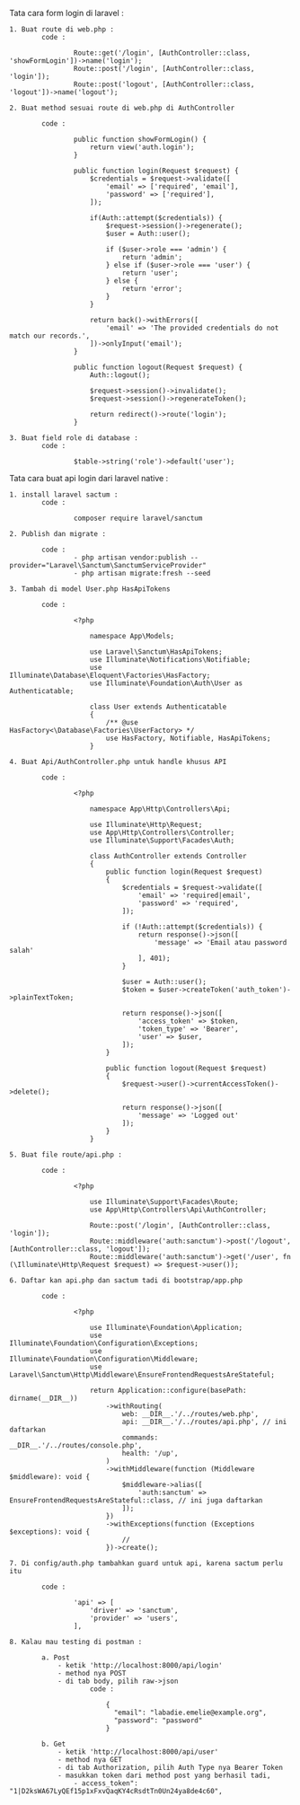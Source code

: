 Tata cara form login di laravel :

    1. Buat route di web.php :
            code :      

                    Route::get('/login', [AuthController::class, 'showFormLogin'])->name('login');
                    Route::post('/login', [AuthController::class, 'login']);
                    Route::post('logout', [AuthController::class, 'logout'])->name('logout');

    2. Buat method sesuai route di web.php di AuthController

            code :

                    public function showFormLogin() {
                        return view('auth.login');
                    }

                    public function login(Request $request) {
                        $credentials = $request->validate([
                            'email' => ['required', 'email'],
                            'password' => ['required'],
                        ]);

                        if(Auth::attempt($credentials)) {
                            $request->session()->regenerate();
                            $user = Auth::user();

                            if ($user->role === 'admin') {
                                return 'admin';
                            } else if ($user->role === 'user') {
                                return 'user';
                            } else {
                                return 'error';
                            }
                        }

                        return back()->withErrors([
                            'email' => 'The provided credentials do not match our records.',
                        ])->onlyInput('email');
                    }

                    public function logout(Request $request) {
                        Auth::logout();

                        $request->session()->invalidate();
                        $request->session()->regenerateToken();

                        return redirect()->route('login');
                    }

    3. Buat field role di database :
            code :

                    $table->string('role')->default('user');

Tata cara buat api login dari laravel native :

    1. install laravel sactum :    
            code :

                    composer require laravel/sanctum

    2. Publish dan migrate :

            code :
                    - php artisan vendor:publish --provider="Laravel\Sanctum\SanctumServiceProvider"
                    - php artisan migrate:fresh --seed

    3. Tambah di model User.php HasApiTokens

            code :

                    <?php

                        namespace App\Models;
                        
                        use Laravel\Sanctum\HasApiTokens;
                        use Illuminate\Notifications\Notifiable;
                        use Illuminate\Database\Eloquent\Factories\HasFactory;
                        use Illuminate\Foundation\Auth\User as Authenticatable;
                        
                        class User extends Authenticatable
                        {
                            /** @use HasFactory<\Database\Factories\UserFactory> */
                            use HasFactory, Notifiable, HasApiTokens;
                        }

    4. Buat Api/AuthController.php untuk handle khusus API

            code :

                    <?php

                        namespace App\Http\Controllers\Api;
                        
                        use Illuminate\Http\Request;
                        use App\Http\Controllers\Controller;
                        use Illuminate\Support\Facades\Auth;
                        
                        class AuthController extends Controller
                        {
                            public function login(Request $request)
                            {
                                $credentials = $request->validate([
                                    'email' => 'required|email',
                                    'password' => 'required',
                                ]);
                        
                                if (!Auth::attempt($credentials)) {
                                    return response()->json([
                                        'message' => 'Email atau password salah'
                                    ], 401);
                                }
                        
                                $user = Auth::user();
                                $token = $user->createToken('auth_token')->plainTextToken;
                        
                                return response()->json([
                                    'access_token' => $token,
                                    'token_type' => 'Bearer',
                                    'user' => $user,
                                ]);
                            }
                        
                            public function logout(Request $request)
                            {
                                $request->user()->currentAccessToken()->delete();
                        
                                return response()->json([
                                    'message' => 'Logged out'
                                ]);
                            }
                        }

    5. Buat file route/api.php :

            code :

                    <?php

                        use Illuminate\Support\Facades\Route;
                        use App\Http\Controllers\Api\AuthController;
                        
                        Route::post('/login', [AuthController::class, 'login']);
                        Route::middleware('auth:sanctum')->post('/logout', [AuthController::class, 'logout']);
                        Route::middleware('auth:sanctum')->get('/user', fn (\Illuminate\Http\Request $request) => $request->user());

    6. Daftar kan api.php dan sactum tadi di bootstrap/app.php

            code :

                    <?php
                        
                        use Illuminate\Foundation\Application;
                        use Illuminate\Foundation\Configuration\Exceptions;
                        use Illuminate\Foundation\Configuration\Middleware;
                        use Laravel\Sanctum\Http\Middleware\EnsureFrontendRequestsAreStateful;
                        
                        return Application::configure(basePath: dirname(__DIR__))
                            ->withRouting(
                                web: __DIR__.'/../routes/web.php',
                                api: __DIR__.'/../routes/api.php', // ini daftarkan
                                commands: __DIR__.'/../routes/console.php',
                                health: '/up',
                            )
                            ->withMiddleware(function (Middleware $middleware): void {
                                $middleware->alias([
                                    'auth:sanctum' => EnsureFrontendRequestsAreStateful::class, // ini juga daftarkan
                                ]);
                            })
                            ->withExceptions(function (Exceptions $exceptions): void {
                                //
                            })->create();

    7. Di config/auth.php tambahkan guard untuk api, karena sactum perlu itu 

            code :

                    'api' => [
                        'driver' => 'sanctum',
                        'provider' => 'users',
                    ],

    8. Kalau mau testing di postman :

            a. Post
                - ketik 'http://localhost:8000/api/login'
                - method nya POST
                - di tab body, pilih raw->json
                        code :
    
                            {
                              "email": "labadie.emelie@example.org",
                              "password": "password"
                            }

            b. Get
                - ketik 'http://localhost:8000/api/user'
                - method nya GET
                - di tab Authorization, pilih Auth Type nya Bearer Token
                - masukkan token dari method post yang berhasil tadi, 
                    - access_token": "1|D2ksWA67LyQEf15p1xFxvQaqKY4cRsdtTn0Un24ya8de4c60",
